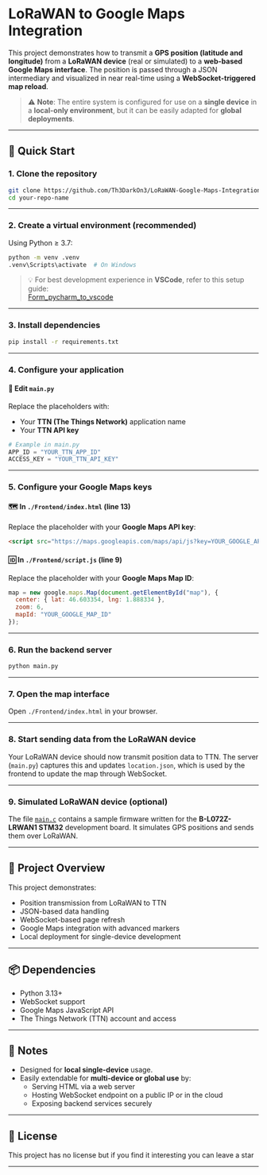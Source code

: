 # LoRaWAN to Google Maps Integration

This project demonstrates how to transmit a **GPS position (latitude and longitude)** from a **LoRaWAN device** (real or simulated) to a **web-based Google Maps interface**. The position is passed through a JSON intermediary and visualized in near real-time using a **WebSocket-triggered map reload**.

> ⚠️ **Note**: The entire system is configured for use on a **single device** in a **local-only environment**, but it can be easily adapted for **global deployments**.

---

## 🚀 Quick Start

### 1. Clone the repository

```bash
git clone https://github.com/Th3DarkOn3/LoRaWAN-Google-Maps-Integration.git
cd your-repo-name
```

---

### 2. Create a virtual environment (recommended)

Using Python ≥ 3.7:

```bash
python -m venv .venv
.venv\Scripts\activate  # On Windows
```

> 💡 For best development experience in **VSCode**, refer to this setup guide:  
> [Form_pycharm_to_vscode](https://github.com/Th3DarkOn3/Form_pycharm_to_vscode)

---

### 3. Install dependencies

```bash
pip install -r requirements.txt
```

---

### 4. Configure your application

#### 🔑 Edit `main.py`

Replace the placeholders with:
- Your **TTN (The Things Network)** application name
- Your **TTN API key**

```python
# Example in main.py
APP_ID = "YOUR_TTN_APP_ID"
ACCESS_KEY = "YOUR_TTN_API_KEY"
```

---

### 5. Configure your Google Maps keys

#### 🗺️ In `./Frontend/index.html` (line 13)

Replace the placeholder with your **Google Maps API key**:

```html
<script src="https://maps.googleapis.com/maps/api/js?key=YOUR_GOOGLE_API_KEY&libraries=marker&callback=initMap" async defer></script>
```

#### 🆔 In `./Frontend/script.js` (line 9)

Replace the placeholder with your **Google Maps Map ID**:

```javascript
map = new google.maps.Map(document.getElementById("map"), {
  center: { lat: 46.603354, lng: 1.888334 },
  zoom: 6,
  mapId: "YOUR_GOOGLE_MAP_ID"
});
```

---

### 6. Run the backend server

```bash
python main.py
```

---

### 7. Open the map interface

Open `./Frontend/index.html` in your browser.

---

### 8. Start sending data from the LoRaWAN device

Your LoRaWAN device should now transmit position data to TTN. The server (`main.py`) captures this and updates `location.json`, which is used by the frontend to update the map through WebSocket.

---

### 9. Simulated LoRaWAN device (optional)

The file [`main.c`](./main.c) contains a sample firmware written for the **B-L072Z-LRWAN1 STM32** development board. It simulates GPS positions and sends them over LoRaWAN.

---

## 🧠 Project Overview

This project demonstrates:
- Position transmission from LoRaWAN to TTN
- JSON-based data handling
- WebSocket-based page refresh
- Google Maps integration with advanced markers
- Local deployment for single-device development

---

## 📦 Dependencies

- Python 3.13+
- WebSocket support
- Google Maps JavaScript API
- The Things Network (TTN) account and access

---

## 📌 Notes

- Designed for **local single-device** usage.
- Easily extendable for **multi-device or global use** by:
  - Serving HTML via a web server
  - Hosting WebSocket endpoint on a public IP or in the cloud
  - Exposing backend services securely

---

## 📜 License

This project has no license but if you find it interesting you can leave a star

---
